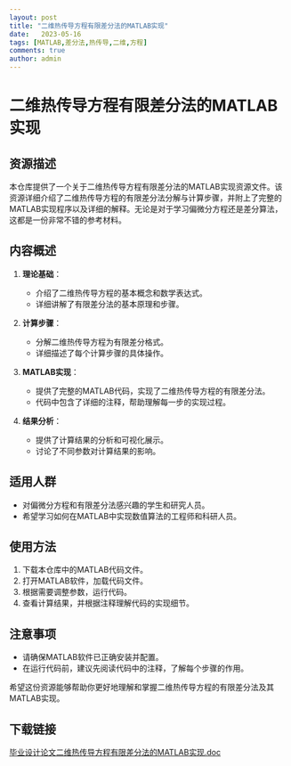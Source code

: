 ```yaml
---
layout: post
title: "二维热传导方程有限差分法的MATLAB实现"
date:   2023-05-16
tags: [MATLAB,差分法,热传导,二维,方程]
comments: true
author: admin
---
```

# 二维热传导方程有限差分法的MATLAB实现

## 资源描述

本仓库提供了一个关于二维热传导方程有限差分法的MATLAB实现资源文件。该资源详细介绍了二维热传导方程的有限差分法分解与计算步骤，并附上了完整的MATLAB实现程序以及详细的解释。无论是对于学习偏微分方程还是差分算法，这都是一份非常不错的参考材料。

## 内容概述

1. **理论基础**：
   - 介绍了二维热传导方程的基本概念和数学表达式。
   - 详细讲解了有限差分法的基本原理和步骤。

2. **计算步骤**：
   - 分解二维热传导方程为有限差分格式。
   - 详细描述了每个计算步骤的具体操作。

3. **MATLAB实现**：
   - 提供了完整的MATLAB代码，实现了二维热传导方程的有限差分法。
   - 代码中包含了详细的注释，帮助理解每一步的实现过程。

4. **结果分析**：
   - 提供了计算结果的分析和可视化展示。
   - 讨论了不同参数对计算结果的影响。

## 适用人群

- 对偏微分方程和有限差分法感兴趣的学生和研究人员。
- 希望学习如何在MATLAB中实现数值算法的工程师和科研人员。

## 使用方法

1. 下载本仓库中的MATLAB代码文件。
2. 打开MATLAB软件，加载代码文件。
3. 根据需要调整参数，运行代码。
4. 查看计算结果，并根据注释理解代码的实现细节。

## 注意事项

- 请确保MATLAB软件已正确安装并配置。
- 在运行代码前，建议先阅读代码中的注释，了解每个步骤的作用。

希望这份资源能够帮助你更好地理解和掌握二维热传导方程的有限差分法及其MATLAB实现。

## 下载链接

[毕业设计论文二维热传导方程有限差分法的MATLAB实现.doc](https://pan.quark.cn/s/d26e4628e1ec)